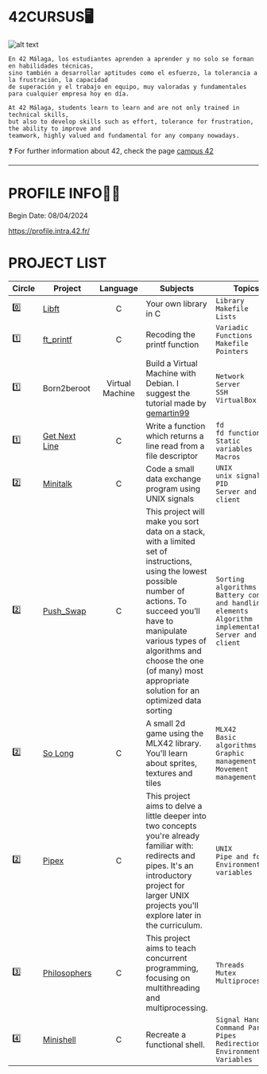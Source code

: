 # 42CURSUS🖥️
![alt text](https://media.licdn.com/dms/image/D4D12AQH87JCWFrJa0w/article-cover_image-shrink_600_2000/0/1663149034083?e=2147483647&v=beta&t=WTDV1QJflRlzNIOafKgUuYaQANdUDvRobPYfe2Wd4bI)

```
En 42 Málaga, los estudiantes aprenden a aprender y no solo se forman en habilidades técnicas,
sino también a desarrollar aptitudes como el esfuerzo, la tolerancia a la frustración, la capacidad
de superación y el trabajo en equipo, muy valoradas y fundamentales para cualquier empresa hoy en día.
```

```
At 42 Málaga, students learn to learn and are not only trained in technical skills,
but also to develop skills such as effort, tolerance for frustration, the ability to improve and
teamwork, highly valued and fundamental for any company nowadays. 
```

❓ For further information about 42, check the page [campus 42](https://www.fundaciontelefonica.com/empleabilidad/campus-42/)
***

# PROFILE INFO👷‍♀️
Begin Date: 08/04/2024

https://profile.intra.42.fr/

# PROJECT LIST
| Circle | Project | Language | Subjects | Topics | COMPLETED |
| ------ | ------- | :------: | -------- | ------ | :------: |
| 0️⃣ | [Libft](https://github.com/Ancava2000/libft)| C | Your own library in C | ```Library``` <br /> ```Makefile``` <br /> ```Lists``` | 01/05/2024 |
| 1️⃣ | [ft_printf](https://github.com/Ancava2000/printf)| C | Recoding the printf function |```Variadic Functions``` <br /> ```Makefile``` <br /> ```Pointers``` | 09/05/2024 |
| 1️⃣ | Born2beroot | Virtual Machine | Build a Virtual Machine with Debian. I suggest the tutorial made by [gemartin99](https://github.com/gemartin99/Born2beroot-Tutorial)|```Network``` <br /> ```Server``` <br /> ```SSH```<br /> ```VirtualBox``` | 16/05/2024 |
| 1️⃣ | [Get Next Line](https://github.com/Ancava2000/Get-next-line) | C | Write a function which returns a line read from a file descriptor |```fd``` <br /> ```fd functions``` <br /> ```Static variables```<br /> ```Macros``` | 27/06/2024 |
| 2️⃣ | [Minitalk](https://github.com/Ancava2000/minitalk) | C | Code a small data exchange program using UNIX signals |```UNIX``` <br /> ```unix signals``` <br /> ```PID```<br /> ```Server and client``` | 24/07/2024 |
| 2️⃣ | [Push_Swap](https://github.com/Ancava2000/push_swap) | C | This project will make you sort data on a stack, with a limited set of instructions, using the lowest possible number of actions. To succeed you’ll have to manipulate various types of algorithms and choose the one (of many) most appropriate solution for an optimized data sorting |```Sorting algorithms``` <br /> ```Battery concept and handling elements``` <br /> ```Algorithm implementation```<br /> ```Server and client``` | 23/10/2024 |
| 2️⃣ | [So Long](https://github.com/Ancava2000/so_long) | C | A small 2d game using the MLX42 library. You'll learn about sprites, textures and tiles |```MLX42``` <br /> ```Basic algorithms``` <br /> ```Graphic management```<br /> ```Movement management``` | 21/11/2024 |
| 2️⃣ | [Pipex](https://github.com/Ancava2000/pipex) | C | This project aims to delve a little deeper into two concepts you're already familiar with: redirects and pipes. It's an introductory project for larger UNIX projects you'll explore later in the curriculum. |```UNIX``` <br /> ```Pipe and fork``` <br /> ```Environment variables``` | Not presented |
| 3️⃣ | [Philosophers](https://github.com/Ancava2000/philosophers) | C | This project aims to teach concurrent programming, focusing on multithreading and multiprocessing. |```Threads``` <br /> ```Mutex``` <br /> ```Multiprocessing``` | 14/04/2025 |
| 4️⃣ | [Minishell](https://github.com/Ancava2000/minishell) | C | Recreate a functional shell. |```Signal Handling``` <br /> ```Command Parsing``` <br /> ```Pipes``` <br /> ```Redirections``` <br /> ```Environment Variables``` | 18/08/2025 |
